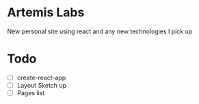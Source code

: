 # Artemis Labs
New personal site using react and any new technologies I pick up

# Todo

- [ ] create-react-app
- [ ] Layout Sketch up
- [ ] Pages list